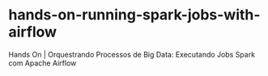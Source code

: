 # hands-on-running-spark-jobs-with-airflow
Hands On | Orquestrando Processos de Big Data: Executando Jobs Spark com Apache Airflow
